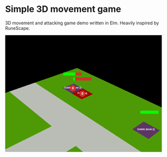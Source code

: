 # Simple 3D movement game
3D movement and attacking game demo written in Elm. Heavily inspired by RuneScape.

<img src="game-screenshot.png" alt="Screenshot of player attacking a goblin.">
